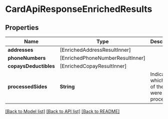 # CardApiResponseEnrichedResults

## Properties
Name | Type | Description | Notes
------------ | ------------- | ------------- | -------------
**addresses** | [EnrichedAddressResultInner] |  | [optional] 
**phoneNumbers** | [EnrichedPhoneNumberResultInner] |  | [optional] 
**copaysDeductibles** | [EnrichedCopayResultInner] |  | [optional] 
**processedSides** | **String** | Indicates which sides of the card were processed | [optional] 

[[Back to Model list]](../README.md#documentation-for-models) [[Back to API list]](../README.md#documentation-for-api-endpoints) [[Back to README]](../README.md)


